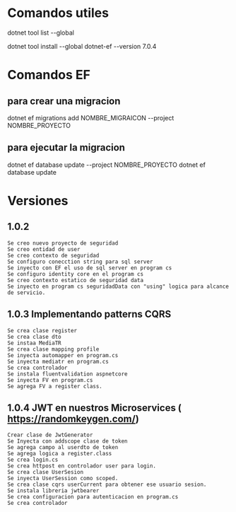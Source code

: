 # Comandos utiles

dotnet tool list --global

dotnet tool install --global dotnet-ef --version 7.0.4

# Comandos EF

## para crear una migracion

dotnet ef migrations add NOMBRE_MIGRAICON --project NOMBRE_PROYECTO

## para ejecutar la migracion

dotnet ef database update --project NOMBRE_PROYECTO
dotnet ef database update

# Versiones

## 1.0.2

    Se creo nuevo proyecto de seguridad
    Se creo entidad de user
    Se creo contexto de seguridad
    Se configuro conecction string para sql server
    Se inyecto con EF el uso de sql server en program cs
    Se configuro identity core en el program cs
    Se creo contexto estatico de seguridad data
    Se inyecto en program cs seguridadData con "using" logica para alcance de servicio.

## 1.0.3 Implementando patterns CQRS

    Se crea clase register
    Se crea clase dto
    Se instaa MediaTR
    Se crea clase mapping profile
    Se inyecta automapper en program.cs
    Se inyecta mediatr en program.cs
    Se crea controlador
    Se instala fluentvalidation aspnetcore
    Se inyecta FV en program.cs
    Se agrega FV a register class.

## 1.0.4 JWT en nuestros Microservices ( https://randomkeygen.com/)

    Crear clase de JwtGenerator
    Se Inyecta con addscope clase de token
    Se agrega campo al userdto de token
    Se agrega logica a register.class
    Se crea login.cs
    Se crea httpost en controlador user para login.
    Se crea clase UserSesion
    Se inyecta UserSession como scoped.
    Se crea clase cqrs userCurrent para obtener ese usuario sesion.
    Se instala libreria jwtbearer
    Se crea configuracion para autenticacion en program.cs
    Se crea controlador
